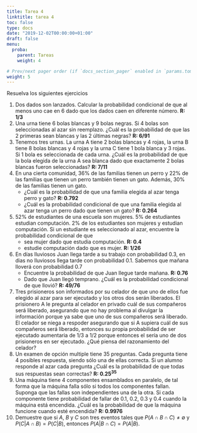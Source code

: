 ```yaml
---
title: Tarea 4
linktitle: tarea 4
toc: false
type: docs
date: "2019-12-02T00:00:00+01:00"
draft: false
menu:
  proba:
    parent: Tareas
    weight: 4

# Prev/next pager order (if `docs_section_pager` enabled in `params.toml`)
weight: 5
---
```


Resuelva los siguientes ejercicios

1. Dos dados son lanzados. Calcular la probabilidad condicional de que al menos uno cae en $6$ dado que los dados caen en diferente número. **R: 1/3**
2. Una urna tiene 6 bolas blancas y 9 bolas negras. Si 4 bolas son seleccionadas al azar sin reemplazo. ¿Cuál es la probabilidad de que las 2 primeras sean blancas y las 2 últimas negras? **R: 6/91**
3. Tenemos tres urnas. La urna A tiene 2 bolas blancas y 4 rojas, la urna B tiene 8 bolas blancas y 4 rojas y la urna C tiene 1 bola blanca y 3 rojas. Si 1 bola es seleccionada de cada urna. ¿Cuál es la probabilidad de que la bola elegida de la urna A sea blanca dado que exactamente 2 bolas blancas fueron seleccionadas?
**R: 7/11**
4. En una cierta comunidad, 36% de las familias tienen un perro y 22% de las familias que tienen un perro también tienen un gato. Además, 30% de las familias tienen un gato.
    * ¿Cuál es la probabilidad de que una familia elegida al azar tenga perro y gato? **R: 0.792**
    * ¿Cuál es la probabilidad condicional de que una familia elegida al azar tenga un perro dado que tienen un gato? **R: 0.264**
5. 52% de estudiantes de una escuela son mujeres. 5% de estudiantes estudian computación. 2% de los estudiantes son mujeres y estudian computación. Si un estudiante es seleccionado al azar, encuentre la probabilidad condicional de que
    * sea mujer dado que estudia computación. **R: 0.4**
    * estudie computación dado que es mujer. **R: 1/26**
6. En días lluviosos Juan llega tarde a su trabajo con probabilidad 0.3, en dias no lluviosos llega tarde con probabilidad 0.1. Sabemos que mañana lloverá con probabilidad 0.7
    * Encuentre la probabilidad de que Juan llegue tarde mañana. **R: 0.76**
    * Dado que Juan llegó temprano. ¿Cuál es la probabilidad condicional de que llovió? **R: 49/76**
7. Tres prisioneros son informados por su celador de que uno de ellos fue elegido al azar para ser ejecutado y los otros dos serán liberados. El prisionero A le pregunta al celador en privado cuál de sus compañeros será liberado, asegurando que no hay problema al divulgar la información porque ya sabe que uno de sus compañeros será liberado. El celador se niega a respoder asegurando que si A supiera cuál de sus compañeros será liberado, entonces su propia probabilidad de ser ejecutado aumentaria de 1/3 a 1/2 porque entonces el sería uno de dos prisioneros en ser ejecutado. ¿Qué piensa del razonamiento del celador?
8. Un examen de opción multiple tiene 35 preguntas. Cada pregunta tiene 4 posibles respuesta, siendo sólo una de ellas correcta. Si un alumno responde al azar cada pregunta ¿Cuál es la probabilidad de que todas sus respuestas sean correctas? **R: $0.25^{35}$**
9. Una máquina tiene 4 componentes ensamblados en paralelo, de tal forma que la máquina falla sólo si todos los componentes fallan. Suponga que las fallas son independientes una de la otra. Si cada componente tiene probabilidad de fallar de 0.1, 0.2, 0.3 y 0.4 cuando la máquina está encendida. ¿Cuál es la probabilidad de que la máquina funcione cuando esté encendida? **R: 0.9976**
10. Demuestre que si $A$, $B$ y $C$ son tres eventos tales que $P(A\cap B \cap C)\neq \emptyset$ y $P(C|A\cap B)=P(C|B)$, entonces $P(A|B\cap C)=P(A|B)$.


